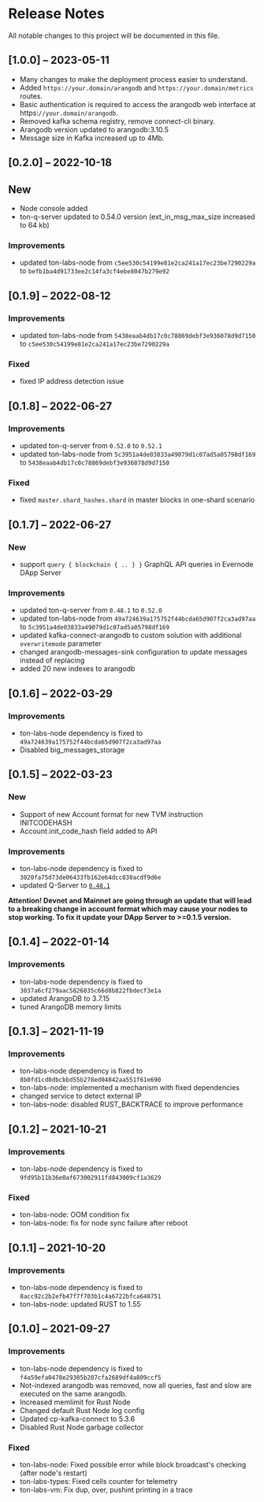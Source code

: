 # Release Notes

All notable changes to this project will be documented in this file.

## [1.0.0] – 2023-05-11

-   Many changes to make the deployment process easier to understand.
-   Added `https://your.domain/arangodb` and `https://your.domain/metrics` routes.
-   Basic authentication is required to access the arangodb web interface at https:`//your.domain/arangodb`.
-   Removed kafka schema registry, remove connect-cli binary.
-   Arangodb version updated to arangodb:3.10.5
-   Message size in Kafka increased up to 4Mb.

## [0.2.0] – 2022-10-18

## New

-   Node console added
-   ton-q-server updated to 0.54.0 version (ext_in_msg_max_size increased to 64 kb)

### Improvements

-   updated ton-labs-node from `c5ee530c54199e81e2ca241a17ec23be7290229a` to `befb1ba4d91733ee2c14fa3cf4ebe8047b279e92`

## [0.1.9] – 2022-08-12

### Improvements

-   updated ton-labs-node from `5438eaab4db17c0c78869debf3e936078d9d7150` to `c5ee530c54199e81e2ca241a17ec23be7290229a`

### Fixed

-   fixed IP address detection issue

## [0.1.8] – 2022-06-27

### Improvements

-   updated ton-q-server from `0.52.0` to `0.52.1`
-   updated ton-labs-node from `5c3951a4de03833a49079d1c07ad5a05798df169` to `5438eaab4db17c0c78869debf3e936078d9d7150`

### Fixed

-   fixed `master.shard_hashes.shard` in master blocks in one-shard scenario

## [0.1.7] – 2022-06-27

### New

-   support `query { blockchain { .. } }` GraphQL API queries in Evernode DApp Server

### Improvements

-   updated ton-q-server from `0.48.1` to `0.52.0`
-   updated ton-labs-node from `49a724639a175752f44bcda65d907f2ca3ad97aa` to `5c3951a4de03833a49079d1c07ad5a05798df169`
-   updated kafka-connect-arangodb to custom solution with additional `overwritemode` parameter
-   changed arangodb-messages-sink configuration to update messages instead of replacing
-   added 20 new indexes to arangodb

## [0.1.6] – 2022-03-29

### Improvements

-   ton-labs-node dependency is fixed to `49a724639a175752f44bcda65d907f2ca3ad97aa`
-   Disabled big_messages_storage

## [0.1.5] – 2022-03-23

### New

-   Support of new Account format for new TVM instruction INITCODEHASH
-   Account.init_code_hash field added to API

### Improvements

-   ton-labs-node dependency is fixed to `3020fa75d73de06433fb162e64dcc830acdf9d6e`
-   updated Q-Server to [`0.48.1`](https://github.com/tonlabs/ton-q-server/blob/master/CHANGELOG.md#0481---2022-03-16)

**Attention! Devnet and Mainnet are going through an update that will lead to a breaking change in account format which may cause your nodes to stop working.
To fix it update your DApp Server to >=0.1.5 version.**

## [0.1.4] – 2022-01-14

### Improvements

-   ton-labs-node dependency is fixed to `3037a6cf279aac5826035c66d8b822fbdecf3e1a`
-   updated ArangoDB to 3.7.15
-   tuned ArangoDB memory limits

## [0.1.3] – 2021-11-19

### Improvements

-   ton-labs-node dependency is fixed to `8b0fd1cd8dbcbbd55b278ed04842aa551f61e690`
-   ton-labs-node: implemented a mechanism with fixed dependencies
-   changed service to detect external IP
-   ton-labs-node: disabled RUST_BACKTRACE to improve performance

## [0.1.2] – 2021-10-21

### Improvements

-   ton-labs-node dependency is fixed to `9fd95b11b36e0af673002911fd843009cf1a3629`

### Fixed

-   ton-labs-node: OOM condition fix
-   ton-labs-node: fix for node sync failure after reboot

## [0.1.1] – 2021-10-20

### Improvements

-   ton-labs-node dependency is fixed to `8acc92c2b2efb47f7f703b1c4a6722bfca648751`
-   ton-labs-node: updated RUST to 1.55

## [0.1.0] – 2021-09-27

### Improvements

-   ton-labs-node dependency is fixed to `f4a59efa0478e29305b207cfa2689df4a809ccf5`
-   Not-indexed arangodb was removed, now all queries, fast and slow are executed on the same arangodb.
-   Increased memlimit for Rust Node
-   Changed default Rust Node log config
-   Updated cp-kafka-connect to 5.3.6
-   Disabled Rust Node garbage collector

### Fixed

-   ton-labs-node: Fixed possible error while block broadcast's checking (after node's restart)
-   ton-labs-types: Fixed cells counter for telemetry
-   ton-labs-vm: Fix dup, over, pushint printing in a trace
